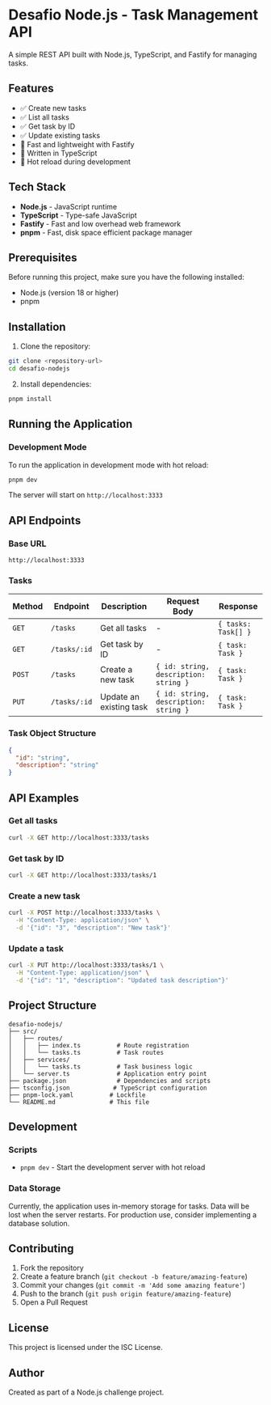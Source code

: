 # Desafio Node.js - Task Management API

A simple REST API built with Node.js, TypeScript, and Fastify for managing tasks.

## Features

- ✅ Create new tasks
- ✅ List all tasks
- ✅ Get task by ID
- ✅ Update existing tasks
- 🚀 Fast and lightweight with Fastify
- 📝 Written in TypeScript
- 🔄 Hot reload during development

## Tech Stack

- **Node.js** - JavaScript runtime
- **TypeScript** - Type-safe JavaScript
- **Fastify** - Fast and low overhead web framework
- **pnpm** - Fast, disk space efficient package manager

## Prerequisites

Before running this project, make sure you have the following installed:

- Node.js (version 18 or higher)
- pnpm

## Installation

1. Clone the repository:
```bash
git clone <repository-url>
cd desafio-nodejs
```

2. Install dependencies:
```bash
pnpm install
```

## Running the Application

### Development Mode

To run the application in development mode with hot reload:

```bash
pnpm dev
```

The server will start on `http://localhost:3333`

## API Endpoints

### Base URL
```
http://localhost:3333
```

### Tasks

| Method | Endpoint | Description | Request Body | Response |
|--------|----------|-------------|--------------|----------|
| `GET` | `/tasks` | Get all tasks | - | `{ tasks: Task[] }` |
| `GET` | `/tasks/:id` | Get task by ID | - | `{ task: Task }` |
| `POST` | `/tasks` | Create a new task | `{ id: string, description: string }` | `{ task: Task }` |
| `PUT` | `/tasks/:id` | Update an existing task | `{ id: string, description: string }` | `{ task: Task }` |

### Task Object Structure

```json
{
  "id": "string",
  "description": "string"
}
```

## API Examples

### Get all tasks
```bash
curl -X GET http://localhost:3333/tasks
```

### Get task by ID
```bash
curl -X GET http://localhost:3333/tasks/1
```

### Create a new task
```bash
curl -X POST http://localhost:3333/tasks \
  -H "Content-Type: application/json" \
  -d '{"id": "3", "description": "New task"}'
```

### Update a task
```bash
curl -X PUT http://localhost:3333/tasks/1 \
  -H "Content-Type: application/json" \
  -d '{"id": "1", "description": "Updated task description"}'
```

## Project Structure

```
desafio-nodejs/
├── src/
│   ├── routes/
│   │   ├── index.ts          # Route registration
│   │   └── tasks.ts          # Task routes
│   ├── services/
│   │   └── tasks.ts          # Task business logic
│   └── server.ts             # Application entry point
├── package.json              # Dependencies and scripts
├── tsconfig.json            # TypeScript configuration
├── pnpm-lock.yaml          # Lockfile
└── README.md               # This file
```

## Development

### Scripts

- `pnpm dev` - Start the development server with hot reload

### Data Storage

Currently, the application uses in-memory storage for tasks. Data will be lost when the server restarts. For production use, consider implementing a database solution.

## Contributing

1. Fork the repository
2. Create a feature branch (`git checkout -b feature/amazing-feature`)
3. Commit your changes (`git commit -m 'Add some amazing feature'`)
4. Push to the branch (`git push origin feature/amazing-feature`)
5. Open a Pull Request

## License

This project is licensed under the ISC License.

## Author

Created as part of a Node.js challenge project.